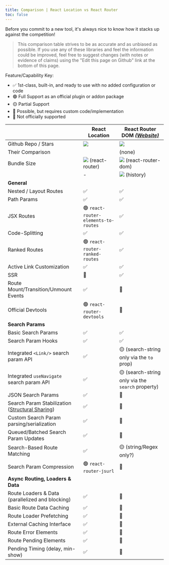 ```yaml
---
title: Comparison | React Location vs React Router
toc: false
---
```


Before you commit to a new tool, it's always nice to know how it stacks up against the competition!

> This comparison table strives to be as accurate and as unbiased as possible. If you use any of these libraries and feel the information could be improved, feel free to suggest changes (with notes or evidence of claims) using the "Edit this page on Github" link at the bottom of this page.

Feature/Capability Key:

- ✅ 1st-class, built-in, and ready to use with no added configuration or code
- 🟢 Full Support as an official plugin or addon package
- 🟡 Partial Support
- 🔶 Possible, but requires custom code/implementation
- 🛑 Not officially supported

|                                                                                                            | React Location                                          | React Router DOM [_(Website)_][react-router]                |
| ---------------------------------------------------------------------------------------------------------- | ------------------------------------------------------- | ----------------------------------------------------------- |
| Github Repo / Stars                                                                                        | [![][stars-react-router]][gh-react-router]              | [![][stars-react-router]][gh-react-router]                  |
| Their Comparison                                                                                           |                                                         | (none)                                                      |
| Bundle Size                                                                                                | [![][bp-react-router]][bpl-react-router] (react-router) | [![][bp-react-router]][bpl-react-router] (react-router-dom) |
|                                                                                                            | -                                                       | [![][bp-history]][bpl-history] (history)                    |
| **General**                                                                                                |                                                         |                                                             |
| Nested / Layout Routes                                                                                     | ✅                                                      | ✅                                                          |
| Path Params                                                                                                | ✅                                                      | ✅                                                          |
| JSX Routes                                                                                                 | 🟢 `react-router-elements-to-routes`                    | ✅                                                          |
| Code-Splitting                                                                                             | ✅                                                      | ✅                                                          |
| Ranked Routes                                                                                              | 🟢 `react-router-ranked-routes`                         | ✅                                                          |
| Active Link Customization                                                                                  | ✅                                                      | ✅                                                          |
| SSR                                                                                                        | 🛑                                                      | ✅                                                          |
| Route Mount/Transition/Unmount Events                                                                      | ✅                                                      | 🛑                                                          |
| Official Devtools                                                                                          | 🟢 `react-router-devtools`                              | 🛑                                                          |
| **Search Params**                                                                                          |                                                         |                                                             |
| Basic Search Params                                                                                        | ✅                                                      | ✅                                                          |
| Search Param Hooks                                                                                         | ✅                                                      | ✅                                                          |
| Integrated `<Link/>` search param API                                                                      | ✅                                                      | 🟡 (search-string only via the `to` prop)                   |
| Integrated `useNavigate` search param API                                                                  | ✅                                                      | 🟡 (search-string only via the `search` property)           |
| JSON Search Params                                                                                         | ✅                                                      | 🔶                                                          |
| Search Param Stabilization ([Structural Sharing](https://en.wikipedia.org/wiki/Persistent_data_structure)) | ✅                                                      | 🔶                                                          |
| Custom Search Param parsing/serialization                                                                  | ✅                                                      | 🔶                                                          |
| Queued/Batched Search Param Updates                                                                        | ✅                                                      | 🛑                                                          |
| Search-Based Route Matching                                                                                | ✅                                                      | 🟡 (string/Regex only?)                                     |
| Search Param Compression                                                                                   | 🟢 `react-router-jsurl`                                 | 🔶                                                          |
| **Async Routing, Loaders & Data**                                                                          |                                                         |                                                             |
| Route Loaders & Data (parallelized and blocking)                                                           | ✅                                                      | 🛑                                                          |
| Basic Route Data Caching                                                                                   | ✅                                                      | 🛑                                                          |
| Route Loader Prefetching                                                                                   | ✅                                                      | 🛑                                                          |
| External Caching Interface                                                                                 | ✅                                                      | 🛑                                                          |
| Route Error Elements                                                                                       | ✅                                                      | 🛑                                                          |
| Route Pending Elements                                                                                     | ✅                                                      | 🛑                                                          |
| Pending Timing (delay, min-show)                                                                           | ✅                                                      | 🛑                                                          |

<!-- ### Notes

> **<sup>1</sup> stuff** -->

<!-- -->

[bp-react-router]: https://badgen.net/bundlephobia/minzip/react-router?label=💾
[bpl-react-router]: https://bundlephobia.com/result?p=react-router
[gh-react-router]: https://github.com/tanstack/router
[stars-react-router]: https://img.shields.io/github/stars/tanstack/router?label=%F0%9F%8C%9F

<!-- -->

[react-router]: https://github.com/remix-run/react-router
[bp-react-router]: https://badgen.net/bundlephobia/minzip/react-router-dom?label=💾
[bp-history]: https://badgen.net/bundlephobia/minzip/history?label=💾
[gh-react-router]: https://github.com/remix-run/react-router
[stars-react-router]: https://img.shields.io/github/stars/remix-run/react-router?label=%F0%9F%8C%9F
[bpl-react-router]: https://bundlephobia.com/result?p=react-router-dom
[bpl-history]: https://bundlephobia.com/result?p=history

<!-- -->
